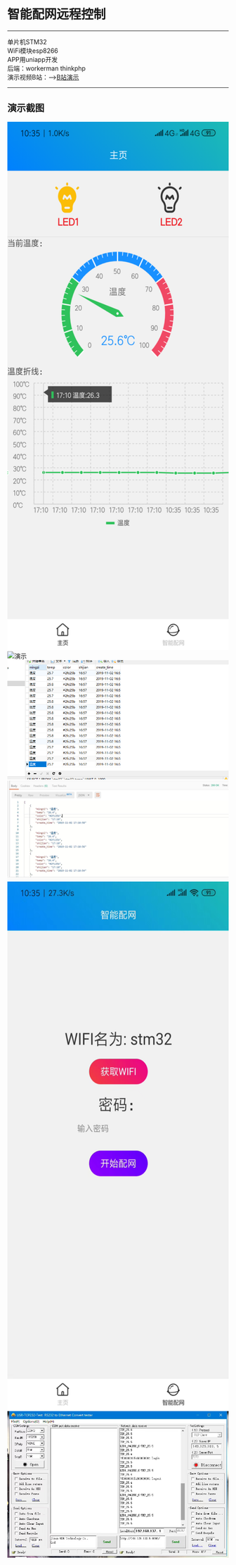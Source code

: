 # 智能配网远程控制

------
单片机STM32  
WiFi模块esp8266  
APP用uniapp开发  
后端：workerman thinkphp  
演示视频B站：——><a href="https://www.bilibili.com/video/BV1SE411t76g" target="_blank">B站演示</a>

------

## 演示截图
<img src="https://github.com/FFWP/SmartLed/blob/main/ScreenShot/1.png" width="550" height="1200" alt="演示"/><br/>
<img src="https://github.com/FFWP/SmartLed/blob/main/ScreenShot/2.jpg"  alt="演示"/><br/>
<img src="https://github.com/FFWP/SmartLed/blob/main/ScreenShot/3.png" alt="演示"/><br/>
<img src="https://github.com/FFWP/SmartLed/blob/main/ScreenShot/4.jpg"  alt="演示"/><br/>
<img src="https://github.com/FFWP/SmartLed/blob/main/ScreenShot/5.jpg" width="550" height="1200" alt="演示"/><br/>
<img src="https://github.com/FFWP/SmartLed/blob/main/ScreenShot/6.jpg"  alt="演示"/><br/>
